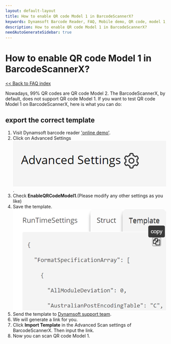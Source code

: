 ```yaml
---
layout: default-layout
title: How to enable QR code Model 1 in BarcodeScannerX?
keywords: Dynamsoft Barcode Reader, FAQ, Mobile demo, QR code, model 1, ios
description: How to enable QR code Model 1 in BarcodeScannerX?
needAutoGenerateSidebar: true
---
```


# How to enable QR code Model 1 in BarcodeScannerX?

[<< Back to FAQ index](index.md)


Nowadays, 99% QR codes are QR code Model 2. The BarcodeScannerX, by default, does not support QR code Model 1. If you want to test QR code Model 1 on BarcodeScannerX, here is what you can do: 

## export the correct template 

1. Visit Dynamsoft barcode reader ['online demo'](https://demo.dynamsoft.com/barcode-reader/).
2. Click on Advanced Settings
    ![advanced settings](../../assets/advanced-settings.jpg).
3. Check **EnableQRCodeModel1**.(Please modify any other settings as you like)
4. Save the template.
    ![save template](../../assets/save-template.jpg)
5. Send the template to [Dynamsoft support team](https://www.dynamsoft.com/company/contact/?ver=latest).
6. We will generate a link for you.
7. Click **Import Template** in the Advanced Scan settings of BarcodeScannerX. Then input the link.
8. Now you can scan QR code Model 1.
